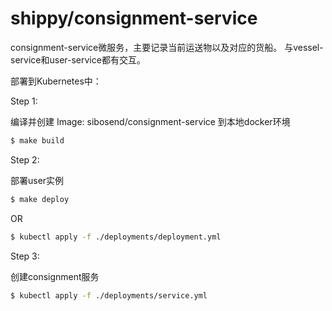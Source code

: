 # shippy/consignment-service

consignment-service微服务，主要记录当前运送物以及对应的货船。
与vessel-service和user-service都有交互。

部署到Kubernetes中：

Step 1:

编译并创建 Image: sibosend/consignment-service 到本地docker环境

```sh
$ make build
```

Step 2:

部署user实例

```sh
$ make deploy
```

OR

```sh
$ kubectl apply -f ./deployments/deployment.yml
```

Step 3:

创建consignment服务

```sh
$ kubectl apply -f ./deployments/service.yml
```